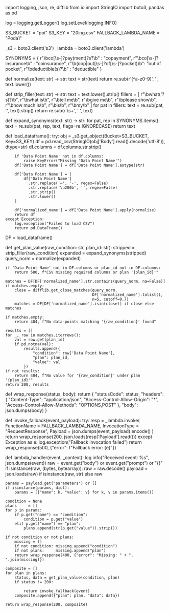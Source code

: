 import logging, json, re, difflib
from io import StringIO
import boto3, pandas as pd

log = logging.getLogger()
log.setLevel(logging.INFO)

S3_BUCKET = "poi"
S3_KEY    = "20ing.csv"
FALLBACK_LAMBDA_NAME = "Poda1"

_s3     = boto3.client('s3')
_lambda = boto3.client('lambda')

SYNONYMS = {
    r"\bco[\s\-]?pay(ment)?s?\b"          : "copayment",
    r"\bco[\s\-]?insurance\b"             : "coinsurance",
    r"\b(oop|out[\s\-]?of[\s\-]?pocket)\b": "out of pocket",
    r"\bdeductible(s)?\b"                 : "deductible"
}

def normalize(text: str) -> str:
    text = str(text)
    return re.sub(r'[^a-z0-9]', '', text.lower())

def strip_filler(text: str) -> str:
    text = text.lower().strip()
    fillers = [
        r"\bwhat('?s)?\b", r"\bwhat is\b", r"\btell me\b",
        r"\bgive me\b", r"\bplease show\b", r"\bhow much is\b",
        r"\bis\b", r"\bmy\b"
    ]
    for pat in fillers:
        text = re.sub(pat, '', text).strip()
    return re.sub(r'\s+', ' ', text)

def expand_synonyms(text: str) -> str:
    for pat, rep in SYNONYMS.items():
        text = re.sub(pat, rep, text, flags=re.IGNORECASE)
    return text

def load_dataframe():
    try:
        obj = _s3.get_object(Bucket=S3_BUCKET, Key=S3_KEY)
        df  = pd.read_csv(StringIO(obj['Body'].read().decode('utf-8')), dtype=str)
        df.columns = df.columns.str.strip()

        if 'Data Point Name' not in df.columns:
            raise KeyError("Missing 'Data Point Name'")
        df['Data Point Name'] = df['Data Point Name'].astype(str)

        df['Data Point Name'] = (
            df['Data Point Name']
              .str.replace('–', '-', regex=False)
              .str.replace('\u200b', '', regex=False)
              .str.strip()
              .str.lower()
        )

        df['normalized_name'] = df['Data Point Name'].apply(normalize)
        return df
    except Exception:
        log.exception("Failed to load CSV")
        return pd.DataFrame()

DF = load_dataframe()

def get_plan_value(raw_condition: str, plan_id: str):
    stripped = strip_filler(raw_condition)
    expanded = expand_synonyms(stripped)
    query_norm = normalize(expanded)

    if 'Data Point Name' not in DF.columns or plan_id not in DF.columns:
        return 500, f"CSV missing required columns or plan '{plan_id}'"

    matches = DF[DF['normalized_name'].str.contains(query_norm, na=False)]
    if matches.empty:
        close = difflib.get_close_matches(query_norm,
                                          DF['normalized_name'].tolist(),
                                          n=5, cutoff=0.7)
        matches = DF[DF['normalized_name'].isin(close)] if close else matches

    if matches.empty:
        return 404, f"No data-points matching '{raw_condition}' found"

    results = []
    for _, row in matches.iterrows():
        val = row.get(plan_id)
        if pd.notna(val):
            results.append({
                "condition": row['Data Point Name'],
                "plan": plan_id,
                "value": val
            })
    if not results:
        return 404, f"No value for '{raw_condition}' under plan '{plan_id}'"
    return 200, results

def wrap_response(status, body):
    return {
        "statusCode": status,
        "headers": {
            "Content-Type": "application/json",
            "Access-Control-Allow-Origin": "*",
            "Access-Control-Allow-Methods": "OPTIONS,POST"
        },
        "body": json.dumps(body)
    }

def invoke_fallback(event_payload):
    try:
        resp = _lambda.invoke(
            FunctionName   = FALLBACK_LAMBDA_NAME,
            InvocationType = "RequestResponse",
            Payload        = json.dumps(event_payload).encode()
        )
        return wrap_response(200, json.loads(resp['Payload'].read()))
    except Exception as e:
        log.exception("Fallback invocation failed")
        return wrap_response(500, {"error": f"Fallback error: {e}"})

def lambda_handler(event, _context):
    log.info("Received event: %s", json.dumps(event))
    raw = event.get("body") or event.get("prompt") or "{}"
    if isinstance(raw, (bytes, bytearray)):
        raw = raw.decode()
    payload = json.loads(raw) if isinstance(raw, str) else raw

    params = payload.get("parameters") or []
    if isinstance(params, dict):
        params = [{"name": k, "value": v} for k, v in params.items()]

    condition = None
    plans     = []
    for p in params:
        if p.get("name") == "condition":
            condition = p.get("value")
        elif p.get("name") == "plan":
            plans.append(str(p.get("value")).strip())

    if not condition or not plans:
        missing = []
        if not condition: missing.append("condition")
        if not plans:     missing.append("plan")
        return wrap_response(400, {"error": "Missing: " + ", ".join(missing)})

    composite = []
    for plan in plans:
        status, data = get_plan_value(condition, plan)
        if status != 200:

            return invoke_fallback(event)
        composite.append({"plan": plan, "data": data})

    return wrap_response(200, composite)
